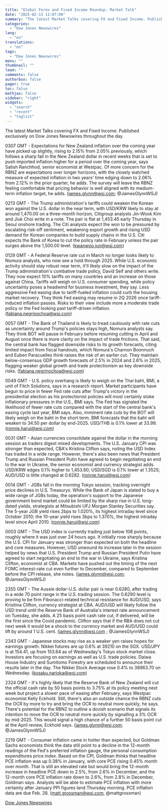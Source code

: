 ```yaml
---
title: "Global Forex and Fixed Income Roundup: Market Talk"
date: "2025-02-13 11:07:00"
summary: "The latest Market Talks covering FX and Fixed Income. Published exclusively on Dow Jones Newswires throughout the day.0307 GMT - Expectations for New Zealand inflation over the coming year have picked up slightly, rising to 2.15% from 2.05% previously, which follows a sharp fall in the New Zealand dollar in..."
categories:
  - "Dow Jones Newswires"
lang:
  - "en"
translations:
  - "en"
tags:
  - "Dow Jones Newswires"
menu: ""
thumbnail: ""
lead: ""
comments: false
authorbox: false
pager: true
toc: false
mathjax: false
sidebar: "right"
widgets:
  - "search"
  - "recent"
  - "taglist"
---
```


The latest Market Talks covering FX and Fixed Income. Published exclusively on Dow Jones Newswires throughout the day.

0307 GMT - Expectations for New Zealand inflation over the coming year have picked up slightly, rising to 2.15% from 2.05% previously, which follows a sharp fall in the New Zealand dollar in recent weeks that is set to push imported inflation higher for a period over the coming year, says Satish Ranchhod, senior economist at Westpac. Of more concern for the RBNZ are expectations over longer horizons, with the closely watched measure of expected inflation in two years' time edging down to 2.06% from 2.12% in the prior quarter, he adds. The survey will leave the RBNZ feeling comfortable that pricing behavior is well aligned with its medium-term inflation target, he adds. (james.glynn@wsj.com; @JamesGlynnWSJ)

0213 GMT - The Trump administration's tariffs could weaken the Korean won against the U.S. dollar in the near term, with USD/KRW likely to stay at around 1,470.00 on a three-month horizon, Citigroup analysts Jin-Wook Kim and Jiuk Choi write in a note. The pair is flat at 1,453.45 early Thursday in Seoul onshore trading. The Citi analysts expect the won to be pressured by escalating risk-off sentiment, weakening export growth and rising USD demand for Korean companies to build supply chains in the U.S. Citi expects the Bank of Korea to cut the policy rate in February unless the pair surges above the 1,500.00 level. (kwanwoo.jun@wsj.com)

0129 GMT - A Federal Reserve rate cut in March no longer looks likely to Nomura analysts, who now see a hold through 2025. While U.S. economic activity should stay robust near term, it'll likely slow on the impact of the Trump administration's combative trade policy, David Seif and others write. They now expect 10% tariffs on many countries and an increase on those against China. Tariffs will weigh on U.S. consumer spending, while policy uncertainty poses a headwind for business investment, they say. Less aggressive Fed easing due to tariff-fueled inflation could curb the housing market recovery. They think Fed easing may resume in 2Q 2026 once tariff-induced inflation passes. Risks to their view include more a moderate trade policy or the Fed looking past tariff-driven inflation. (fabiana.negrinochoa@wsj.com)

0057 GMT - The Bank of Thailand is likely to tread cautiously with rate cuts as uncertainty around Trump's policies stays high, Nomura analysts say. They think BOT will pause in February before resuming cutting in April and August once there is more clarity on the impact of trade frictions. That said, the central bank has flagged downside risks to its growth forecasts, citing limited impact from fiscal handouts, which Nomura's Charnon Boonnuch and Euben Paracuelles think raises the risk of an earlier cut. They maintain below-consensus GDP growth forecasts of 2.5% in 2024 and 2.6% in 2025, flagging weaker global growth and trade protectionism as key downside risks. (fabiana.negrinochoa@wsj.com)

0049 GMT - U.S. policy overhang is likely to weigh on the Thai baht, BMI, a unit of Fitch Solutions, says in a research report. Market participants have begun to price in fewer Fed rate cuts after Trump's victory in the presidential election as his protectionist policies will most certainly stoke inflationary pressures in the U.S., BMI says. The Fed has signaled the likelihood of fewer rate cuts compared with the start of the central bank's easing cycle last year, BMI says. Also, imminent rate cuts by the BOT will likely weigh on the baht in the short term. BMI forecasts that the baht will weaken to 34.50 per dollar by end-2025. USD/THB is 0.1% lower at 33.99. (ronnie.harui@wsj.com)

0031 GMT - Asian currencies consolidate against the dollar in the morning session as traders digest mixed developments. The U.S. January CPI was stronger than expected, CBA's Kristina Clifton says, noting the USD Index has traded in a wide range. However, there's also been news that President Trump and Russian President Putin have agreed to begin negotiating an end to the war in Ukraine, the senior economist and currency strategist adds. USD/KRW edges 0.1% higher to 1,453.60; USD/SGD is 0.1% lower at 1.3525; AUD/USD is little changed at 0.6282. (ronnie.harui@wsj.com)

0014 GMT - JGBs fall in the morning Tokyo session, tracking overnight price declines in U.S. Treasurys. While the Bank of Japan is slated to buy a wide range of JGBs today, the operation's support to the Japanese government bond market could be limited by the sharp rise in U.S. long-dated yields, strategists at Mitsubishi UFJ Morgan Stanley Securities say. The 5-year JGB yield rises 2bps to 1.020%, its highest intraday level since October 2010; the 10-year yield rises 3bps to 1.370%, the highest intraday level since April 2010. (ronnie.harui@wsj.com)

0003 GMT - The USD index is currently trading just below 108 points, roughly where it was just over 24 hours ago. It initially rose sharply because the U.S. CPI for January was stronger than expected on both the headline and core measures. However, USD unwound its increase later in the session helped by news that U.S. President Trump and Russian President Putin have agreed to start negotiating an end to the war in Ukraine, says Kristina Clifton, economist at CBA. Markets have pushed out the timing of the next FOMC interest-rate cut even further to December, compared to September before the CPI release, she notes. (james.glynn@wsj.com; @JamesGlynnWSJ)

2355 GMT - The Aussie dollar-U.S. dollar pair is near 0.6280, after trading in a wide 70 point range in the U.S. trading session. The 0.6290 level is proving to be firm Fibonacci-related technical resistance for AUD/USD, says Krisitina Clifton, currency strategist at CBA. AUD/USD will likely follow the USD trend until the Reserve Bank of Australia's interest rate announcement on Tuesday, she adds. A 25 basis point cash rate cut, if delivered, will be the first since the Covid pandemic. Clifton says that if the RBA does not cut next week it would be a shock to the currency market and AUD/USD could lift by around 1 U.S. cent. (james.glynn@wsj.com ; @JamesGlynnWSJ)

2343 GMT - Japanese stocks may rise as a weaker yen raises hopes for earnings growth. Nikkei futures are up 0.6% at 39210 on the SGX. USD/JPY is at 154.41, up from 153.64 as of Wednesday's Tokyo stock market close. Investors are focusing on earnings as well as U.S. trade policies. Daiwa House Industry and Sumitomo Forestry are scheduled to announce their results later in the day. The Nikkei Stock Average rose 0.4% to 38963.70 on Wednesday. (kosaku.narioka@wsj.com)

2324 GMT - It's highly likely that the Reserve Bank of New Zealand will cut the official cash rate by 50 basis points to 3.75% at its policy meeting next week but project a slower pace of easing after February, says Westpac economist Kelly Eckhold. Still, there's also an outside chance the RBNZ cuts the OCR by more to try and bring the OCR to neutral more quickly, he says. There's potential for the RBNZ to outline a dovish scenario that signals its intention to move the OCR to neutral more quickly by signalling a 3% OCR by mid-2025. This would signal a high chance of a further 50 basis point cut at the April review, Eckhold says. (james.glynn@wsj.com; @JamesGlynnWSJ)

2219 GMT - Consumer inflation came in hotter than expected, but Goldman Sachs economists think the data still point to a decline in the 12-month readings of the Fed's preferred inflation gauge, the personal consumption expenditures price index. Based on the CPI, Goldman thinks that headline PCE inflation was up 0.38% in January, with core PCE rising 0.45% month over month. That is still an elevated rate but would bring the 12-month increase in headline PCE down to 2.5%, from 2.6% in December, and the 12-month core PCE inflation rate down to 2.6%, from 2.8% in December, Goldman says. Analysts will be able to estimate PCE inflation with more certainty after January PPI figures land Thursday morning. PCE inflation data are due Feb. 28. (matt.grossman@wsj.com, @mattgrossman)

[Dow Jones Newswires](https://www.tradingview.com/news/DJN_DN20250212017185:0/)
